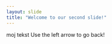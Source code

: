 ```yaml
---
layout: slide
title: "Welcome to our second slide!"
---
```

moj tekst
Use the left arrow to go back!